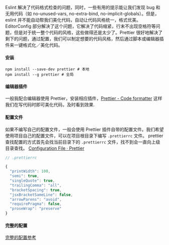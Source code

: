 Eslint 解决了代码格式检查的问题，同时，一些有用的提示能让我们发现 bug 和无用代码（如 no-unused-vars, no-extra-bind, no-implicit-globals）。但是，eslint 并不能自动帮我们美化代码，自动让代码风格统一，格式优美。EditorConfig 部分解决了这个问题，它解决了代码缩紧，行末不出现空格符等问题，但是对于统一整个代码的风格，这些做得还是太少了。Prettier 很好地解决了剩下的问题，通过配置，我们可以制定想要的代码风格，然后通过脚本或编辑器插件来一键格式化／美化代码。

#### 安装

```
npm install --save-dev prettier # 本地
npm install --g prettier # 全局
```

#### 编辑器插件

一般我配合编辑器使用 Prettier，安装相应插件，[Prettier - Code formatter](https://marketplace.visualstudio.com/items?itemName=esbenp.prettier-vscode) 这样我们在写代码时即可美化代码，及时看到效果.

#### 配置文件

如果不编写自己的配置文件，一般会使用 Prettier 插件自带的配置文件。我们希望使用项目自己的配置文件，可以在项目根目录下编写 `.prettierrc` 文件。
prettier 查找配置的方式首先会找当前目录下的 `.prettierrc` 文件，找不到会一直向上级目录查找。
[Configuration File · Prettier](https://prettier.io/docs/en/configuration.html)

```javascript
// .prettierrc

{
  "printWidth": 100,
  "semi": true,
  "singleQuote": true,
  "trailingComma": "all",
  "bracketSpacing": true,
  "jsxBracketSameLine": false,
  "arrowParens": "avoid",
  "requirePragma": false,
  "proseWrap": "preserve"
}
```

#### 完整的配置

[完整的配置参考](http://json.schemastore.org/prettierrc)
